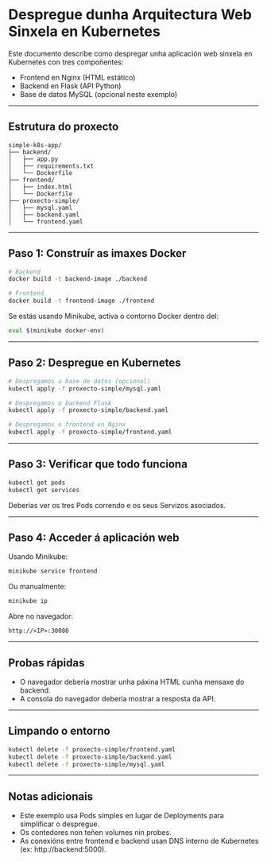 # Despregue dunha Arquitectura Web Sinxela en Kubernetes

Este documento describe como despregar unha aplicación web sinxela en Kubernetes con tres compoñentes:

- Frontend en Nginx (HTML estático)
- Backend en Flask (API Python)
- Base de datos MySQL (opcional neste exemplo)

---

## Estrutura do proxecto

```
simple-k8s-app/
├── backend/
│   ├── app.py
│   ├── requirements.txt
│   └── Dockerfile
├── frontend/
│   ├── index.html
│   └── Dockerfile
├── proxecto-simple/
│   ├── mysql.yaml
│   ├── backend.yaml
│   └── frontend.yaml
```

---

## Paso 1: Construír as imaxes Docker

```bash
# Backend
docker build -t backend-image ./backend

# Frontend
docker build -t frontend-image ./frontend
```

Se estás usando Minikube, activa o contorno Docker dentro del:

```bash
eval $(minikube docker-env)
```

---

## Paso 2: Despregue en Kubernetes

```bash
# Despregamos a base de datos (opcional)
kubectl apply -f proxecto-simple/mysql.yaml

# Despregamos o backend Flask
kubectl apply -f proxecto-simple/backend.yaml

# Despregamos o frontend en Nginx
kubectl apply -f proxecto-simple/frontend.yaml
```

---

## Paso 3: Verificar que todo funciona

```bash
kubectl get pods
kubectl get services
```

Deberías ver os tres Pods correndo e os seus Servizos asociados.

---

## Paso 4: Acceder á aplicación web

Usando Minikube:

```bash
minikube service frontend
```

Ou manualmente:

```bash
minikube ip
```

Abre no navegador:

```
http://<IP>:30080
```

---

## Probas rápidas

- O navegador debería mostrar unha páxina HTML cunha mensaxe do backend.
- A consola do navegador debería mostrar a resposta da API.

---

## Limpando o entorno

```bash
kubectl delete -f proxecto-simple/frontend.yaml
kubectl delete -f proxecto-simple/backend.yaml
kubectl delete -f proxecto-simple/mysql.yaml
```

---

## Notas adicionais

- Este exemplo usa Pods simples en lugar de Deployments para simplificar o despregue.
- Os contedores non teñen volumes nin probes.
- As conexións entre frontend e backend usan DNS interno de Kubernetes (ex: http://backend:5000).
